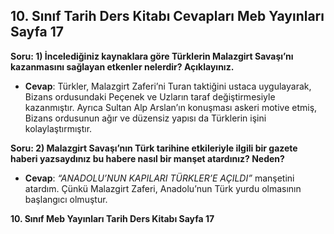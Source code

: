 ## 10. Sınıf Tarih Ders Kitabı Cevapları Meb Yayınları Sayfa 17

**Soru: 1) İncelediğiniz kaynaklara göre Türklerin Malazgirt Savaşı’nı kazanmasını sağlayan etkenler nelerdir? Açıklayınız.**

* **Cevap**: Türkler, Malazgirt Zaferi’ni Turan taktiğini ustaca uygulayarak, Bizans ordusundaki Peçenek ve Uzların taraf değiştirmesiyle kazanmıştır. Ayrıca Sultan Alp Arslan’ın konuşması askeri motive etmiş, Bizans ordusunun ağır ve düzensiz yapısı da Türklerin işini kolaylaştırmıştır.

**Soru: 2) Malazgirt Savaşı’nın Türk tarihine etkileriyle ilgili bir gazete haberi yazsaydınız bu habere nasıl bir manşet atardınız? Neden?**

* **Cevap**: *“ANADOLU’NUN KAPILARI TÜRKLER’E AÇILDI”* manşetini atardım. Çünkü Malazgirt Zaferi, Anadolu’nun Türk yurdu olmasının başlangıcı olmuştur.

**10. Sınıf Meb Yayınları Tarih Ders Kitabı Sayfa 17**